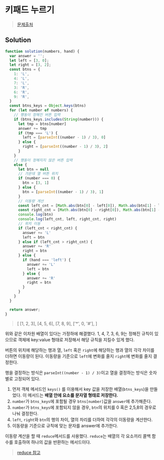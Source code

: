 # 키패드 누르기

>[문제출처](https://programmers.co.kr/learn/courses/30/lessons/67256?language=javascript)

## Solution
```js
function solution(numbers, hand) {
  var answer = '';
  let left = [3, 0];
  let right = [3, 2];
  const btns = {
    1: 'L',
    4: 'L',
    7: 'L',
    3: 'R',
    6: 'R',
    9: 'R',
  }
  const btns_keys = Object.keys(btns)
  for (let number of numbers) {
    // 행동이 정해진 버튼 입력
    if (btns_keys.includes(String(number))) {
      let tmp = btns[number]
      answer += tmp
      if (tmp === 'L') {
        left = [parseInt((number - 1) / 3), 0]
      } else {
        right = [parseInt((number - 1) / 3), 2]
      }
    }
    // 행동이 정해지지 않은 버튼 입력
    else {
      let btn = null
      // 가운데 열 버튼 위치
      if (number === 0) {
        btn = [3, 1]
      } else {
        btn = [parseInt((number - 1) / 3), 1]
      }
      // 이동량 계산
      const left_cnt = [Math.abs(btn[0] - left[0]), Math.abs(btn[1] - left[1])].reduce((acc, cur) => acc + cur, 0)
      const right_cnt = [Math.abs(btn[0] - right[0]), Math.abs(btn[1] - right[1])].reduce((acc, cur) => acc + cur, 0)
      console.log(btn)
      console.log(left_cnt, left, right_cnt, right)
      // 위치 이동
      if (left_cnt < right_cnt) {
        answer += 'L'
        left = btn
      } else if (left_cnt > right_cnt) {
        answer += 'R'
        right = btn
      } else {
        if (hand === 'left') {
          answer += 'L'
          left = btn
        } else {
          answer += 'R'
          right = btn
        }
      }
    }
  }

  return answer;
}
```
>[
>[1, 2, 3],
>[4, 5, 6],
>[7, 8, 9],
>['*', 0, '#'],
>]

위와 같은 이차원 배열이 있다는 가정하에 해결했다.
1, 4, 7, 3, 6, 9는 정해진 규칙이 있으므로 객체에 key:value 형태로 저장해서 해당 규칙을 지킬수 있게 했다.

버튼의 위치에 해당하는 행과 열, ``left`` 혹은 ``right``에 해당하는 행과 열의 각각 차이를 더하면 이동량이 된다. 이동량을 기준으로 ``left``에 변화를 줄지 ``right``에 변화를 줄지 결정한다.

행을 결정하는 방식은 ``parseInt((number - 1) / 3)``이고 열을 결정하는 방식은 숫자별로 고정되어 있다.

1. 먼저 객체 메서드인 ``keys()`` 를 이용해서 key 값을 저장한 배열(``btns_keys``)을 만들었다. 이 메서드는 **배열 안에 요소를 문자열 형태로 저장한다.**
2. ``number``가 ``btns_keys``에 포함될 경우 ``btns[number]``값을 ``answer``에 추가해준다.
3. ``number``가 ``btns_keys``에 포함되지 않을 경우, ``btn``의 위치를 0 혹은 2,5,8의 경우로 나눠 결정한다.
4. ``left``, ``right``와 ``btn``의 행의 차이, 열의 차리를 더하여 각각의 이동량을 계산한다.
5. 이동량을 기준으로 규칙에 맞는 문자를 answer에 추가한다.

이동량 계산을 할 때 ``reduce``메서드를 사용했다. ``reduce``는 배열의 각 요소끼리 콜백 함수를 호출하여 하나의 값을 반환하는 메서드이다.

>[reduce 참고](https://developer.mozilla.org/ko/docs/Web/JavaScript/Reference/Global_Objects/Array/Reduce)
